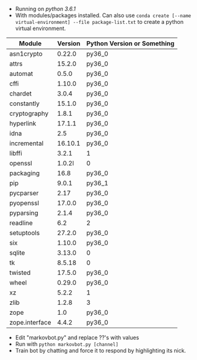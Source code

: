 - Running on *python 3.6.1*
- With modules/packages installed.  Can also use `conda create [--name virtual-environment] --file package-list.txt` to create a python virtual environment.

Module | Version | Python Version or Something
------ | ------- | ---------------------------
asn1crypto | 0.22.0 | py36_0
attrs | 15.2.0 | py36_0
automat | 0.5.0 | py36_0
cffi | 1.10.0 | py36_0
chardet | 3.0.4 | py36_0
constantly | 15.1.0 | py36_0
cryptography | 1.8.1 | py36_0
hyperlink | 17.1.1 | py36_0
idna | 2.5 | py36_0
incremental | 16.10.1 | py36_0
libffi | 3.2.1 | 1
openssl | 1.0.2l | 0
packaging | 16.8 | py36_0
pip | 9.0.1 | py36_1
pycparser | 2.17 | py36_0
pyopenssl | 17.0.0 | py36_0
pyparsing | 2.1.4 | py36_0
readline | 6.2 | 2
setuptools | 27.2.0 | py36_0
six | 1.10.0 | py36_0
sqlite | 3.13.0 | 0
tk | 8.5.18 | 0
twisted | 17.5.0 | py36_0
wheel | 0.29.0 | py36_0
xz | 5.2.2 | 1
zlib | 1.2.8 | 3
zope | 1.0 | py36_0
zope.interface | 4.4.2 | py36_0

- Edit "markovbot.py" and replace ??'s with values
- Run with `python markovbot.py [channel]`
- Train bot by chatting and force it to respond by highlighting its nick.
